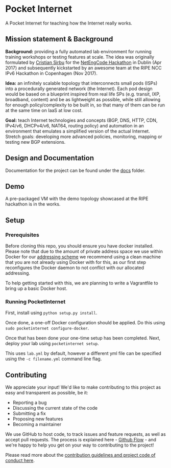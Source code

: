 # Pocket Internet

A Pocket Internet for teaching how the Internet really works.

## Mission statement & Background

**Background:** providing a fully automated lab environment for running training workshops or testing features at scale. The idea was originally formulated by [Cristian Sirbu](https://trueneutral.eu) for the [NetEngCode Hackathon](https://github.com/cmsirbu/netengcodehack/blob/master/20170422-dublin-hack.md) in Dublin (Apr 2017) and subsequently kickstarted by an awesome team at the RIPE NCC IPv6 Hackathon in Copenhagen (Nov 2017).

**Idea:** an infinitely scalable topology that interconnects small pods (ISPs) into a procedurally generated network (the Internet). Each pod design would be based on a blueprint inspired from real life SPs (e.g. transit, IXP, broadband, content) and be as lightweight as possible, while still allowing for enough policy/complexity to be built in, so that many of them can be run at the same time on IaaS at low cost.

**Goal:** teach Internet technologies and concepts (BGP, DNS, HTTP, CDN, IPv4/v6, DHCPv4/v6, NAT64, routing policy) and automation in an environment that emulates a simplified version of the actual Internet. Stretch goals: developing more advanced policies, monitoring, mapping or testing new BGP extensions.

## Design and Documentation

Documentation for the project can be found under the [docs](https://github.com/inognet/pocketinternet/tree/master/docs) folder.

## Demo

A pre-packaged VM with the demo topology showcased at the RIPE hackathon is in the works.

## Setup

### Prerequisites

Before cloning this repo, you should ensure you have docker installed. Please note that due to the amount of private address space we use within Docker for our [addressing scheme](docs/IP_address_plan.md) we recommend using a clean machine that you are not already using Docker with for this, as our first step reconfigures the Docker daemon to not conflict with our allocated addressing.

To help getting started with this, we are planning to write a Vagrantfile to bring up a basic Docker host.

### Running PocketInternet

First, install using `python setup.py install`.

Once done, a one-off Docker configuration should be applied. Do this using `sudo pocketinternet configure-docker`.

Once that has been done your one-time setup has been completed. Next, deploy your lab using `pocketinternet setup`.

This uses `lab.yml` by default, however a different yml file can be specified using the `-c filename.yml` command line flag.

## Contributing

We appreciate your input! We'd like to make contributing to this project as easy and transparent as possible, be it:

- Reporting a bug
- Discussing the current state of the code
- Submitting a fix
- Proposing new features
- Becoming a maintainer

We use GitHub to host code, to track issues and feature requests, as well as accept pull requests. The process is explained here - [Github Flow](https://guides.github.com/introduction/flow/index.html) - and we're happy to help you get on your way to contributing to the project!

Please read more about the [contribution guidelines and project code of conduct here](https://github.com/inognet/pocketinternet/blob/master/CONTRIBUTING.md).

